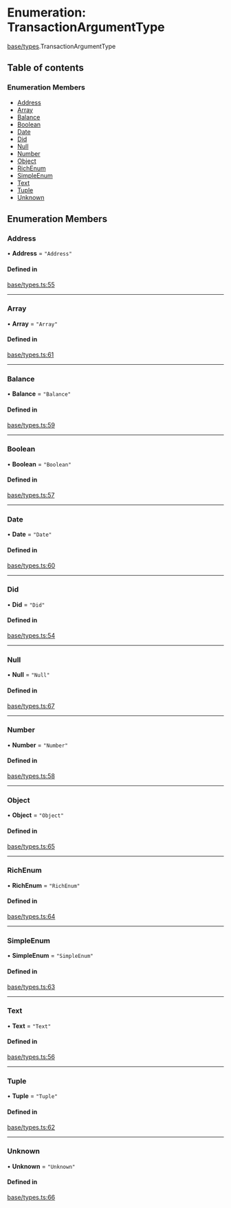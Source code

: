 # Enumeration: TransactionArgumentType

[base/types](../wiki/base.types).TransactionArgumentType

## Table of contents

### Enumeration Members

- [Address](../wiki/base.types.TransactionArgumentType#address)
- [Array](../wiki/base.types.TransactionArgumentType#array)
- [Balance](../wiki/base.types.TransactionArgumentType#balance)
- [Boolean](../wiki/base.types.TransactionArgumentType#boolean)
- [Date](../wiki/base.types.TransactionArgumentType#date)
- [Did](../wiki/base.types.TransactionArgumentType#did)
- [Null](../wiki/base.types.TransactionArgumentType#null)
- [Number](../wiki/base.types.TransactionArgumentType#number)
- [Object](../wiki/base.types.TransactionArgumentType#object)
- [RichEnum](../wiki/base.types.TransactionArgumentType#richenum)
- [SimpleEnum](../wiki/base.types.TransactionArgumentType#simpleenum)
- [Text](../wiki/base.types.TransactionArgumentType#text)
- [Tuple](../wiki/base.types.TransactionArgumentType#tuple)
- [Unknown](../wiki/base.types.TransactionArgumentType#unknown)

## Enumeration Members

### Address

• **Address** = ``"Address"``

#### Defined in

[base/types.ts:55](https://github.com/PolymeshAssociation/polymesh-sdk/blob/88db4a91/src/base/types.ts#L55)

___

### Array

• **Array** = ``"Array"``

#### Defined in

[base/types.ts:61](https://github.com/PolymeshAssociation/polymesh-sdk/blob/88db4a91/src/base/types.ts#L61)

___

### Balance

• **Balance** = ``"Balance"``

#### Defined in

[base/types.ts:59](https://github.com/PolymeshAssociation/polymesh-sdk/blob/88db4a91/src/base/types.ts#L59)

___

### Boolean

• **Boolean** = ``"Boolean"``

#### Defined in

[base/types.ts:57](https://github.com/PolymeshAssociation/polymesh-sdk/blob/88db4a91/src/base/types.ts#L57)

___

### Date

• **Date** = ``"Date"``

#### Defined in

[base/types.ts:60](https://github.com/PolymeshAssociation/polymesh-sdk/blob/88db4a91/src/base/types.ts#L60)

___

### Did

• **Did** = ``"Did"``

#### Defined in

[base/types.ts:54](https://github.com/PolymeshAssociation/polymesh-sdk/blob/88db4a91/src/base/types.ts#L54)

___

### Null

• **Null** = ``"Null"``

#### Defined in

[base/types.ts:67](https://github.com/PolymeshAssociation/polymesh-sdk/blob/88db4a91/src/base/types.ts#L67)

___

### Number

• **Number** = ``"Number"``

#### Defined in

[base/types.ts:58](https://github.com/PolymeshAssociation/polymesh-sdk/blob/88db4a91/src/base/types.ts#L58)

___

### Object

• **Object** = ``"Object"``

#### Defined in

[base/types.ts:65](https://github.com/PolymeshAssociation/polymesh-sdk/blob/88db4a91/src/base/types.ts#L65)

___

### RichEnum

• **RichEnum** = ``"RichEnum"``

#### Defined in

[base/types.ts:64](https://github.com/PolymeshAssociation/polymesh-sdk/blob/88db4a91/src/base/types.ts#L64)

___

### SimpleEnum

• **SimpleEnum** = ``"SimpleEnum"``

#### Defined in

[base/types.ts:63](https://github.com/PolymeshAssociation/polymesh-sdk/blob/88db4a91/src/base/types.ts#L63)

___

### Text

• **Text** = ``"Text"``

#### Defined in

[base/types.ts:56](https://github.com/PolymeshAssociation/polymesh-sdk/blob/88db4a91/src/base/types.ts#L56)

___

### Tuple

• **Tuple** = ``"Tuple"``

#### Defined in

[base/types.ts:62](https://github.com/PolymeshAssociation/polymesh-sdk/blob/88db4a91/src/base/types.ts#L62)

___

### Unknown

• **Unknown** = ``"Unknown"``

#### Defined in

[base/types.ts:66](https://github.com/PolymeshAssociation/polymesh-sdk/blob/88db4a91/src/base/types.ts#L66)
